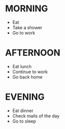 # MORNING

- Eat
- Take a shower
- Go to work

# AFTERNOON

- Eat lunch
- Continue to work
- Go back home

# EVENING

- Eat dinner
- Check mails of the day
- Go to sleep
